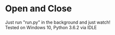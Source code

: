 # Open and Close
Just run "run.py" in the background and just watch! <br />
Tested on Windows 10, Python 3.6.2 via IDLE
